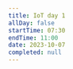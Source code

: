 ```yaml
---
title: IoT day 1
allDay: false
startTime: 07:30
endTime: 11:00
date: 2023-10-07
completed: null
---
```

